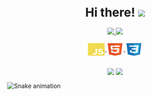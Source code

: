 <div align="center">
   <h1>Hi there! 
   <img src="https://media.giphy.com/media/hvRJCLFzcasrR4ia7z/giphy.gif" width="25px"></h1>
</div>

<div align="center">
   <a href="https://github.com/BoBSZIN">
   <img height="130em" src="https://github-readme-stats.vercel.app/api?username=bobszin&count_private=true&show_icons=true&hide=stars&theme=radical"/>
   <img height="130em" src="https://github-readme-stats.vercel.app/api/top-langs/?username=bobszin&layout=compact&theme=radical"/>
</div>

   <div style="display: inline_block" align="center"><br>
      <img align="center" alt="Gabs-Js" height="30" width="40" src="https://raw.githubusercontent.com/devicons/devicon/master/icons/javascript/javascript-plain.svg">
      <img align="center" alt="Gabs-HTML" height="30" width="40" src="https://raw.githubusercontent.com/devicons/devicon/master/icons/html5/html5-original.svg">
      <img align="center" alt="Gabs-CSS" height="30" width="40" src="https://raw.githubusercontent.com/devicons/devicon/master/icons/css3/css3-original.svg">
   </div>
   
   ##
   
   <div align="center">
       <a href="https://discord.com/users/804711585419362322" target="_blank"><img src="https://img.shields.io/badge/Discord-7289DA?style=for-the-badge&logo=discord&logoColor=white" target="_blank"></a> 
      <a href = "mailto:gabrielsantossilva.profissional@gmail.com"><img src="https://img.shields.io/badge/-Gmail-%23333?style=for-the-badge&logo=gmail&logoColor=white" target="_blank"></a>
   </div>

   ![Snake animation](https://github.com/bobszin/bobszin/blob/output/github-contribution-grid-snake.svg)
